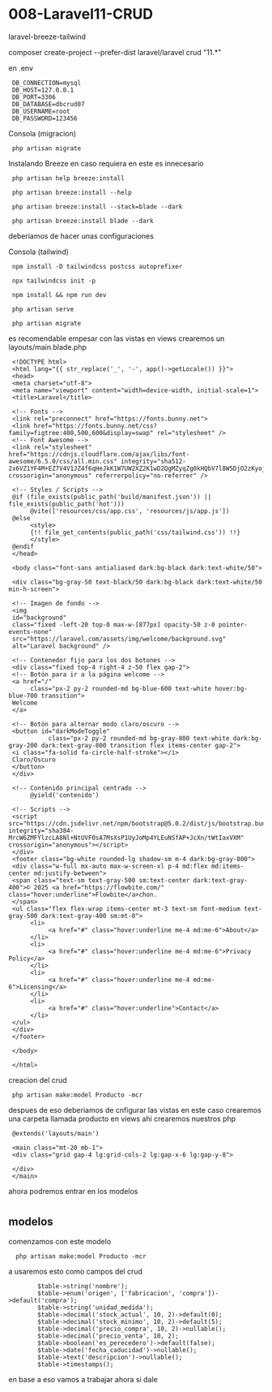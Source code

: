# 008-Laravel11-CRUD
 laravel-breeze-tailwind

 composer create-project --prefer-dist laravel/laravel crud "11.*"

en .env

     DB_CONNECTION=mysql
     DB_HOST=127.0.0.1
     DB_PORT=3306
     DB_DATABASE=dbcrud07
     DB_USERNAME=root
     DB_PASSWORD=123456

Consola (migracion)

     php artisan migrate

Instalando Breeze en caso requiera en este es innecesario

     php artisan help breeze:install

     php artisan breeze:install --help

     php artisan breeze:install --stack=blade --dark

     php artisan breeze:install blade --dark

deberiamos de hacer unas configuraciones

Consola (tailwind)

     npm install -D tailwindcss postcss autoprefixer

     npx tailwindcss init -p

     npm install && npm run dev

     php artisan serve

     php artisan migrate

es recomendable empesar con las vistas en views crearemos un layouts/main.blade.php

     <!DOCTYPE html>
     <html lang="{{ str_replace('_', '-', app()->getLocale()) }}">
     <head>
     <meta charset="utf-8">
     <meta name="viewport" content="width=device-width, initial-scale=1">
     <title>Laravel</title>

     <!-- Fonts -->
     <link rel="preconnect" href="https://fonts.bunny.net">
     <link href="https://fonts.bunny.net/css?family=figtree:400,500,600&display=swap" rel="stylesheet" />
     <!-- Font Awesome -->
     <link rel="stylesheet" href="https://cdnjs.cloudflare.com/ajax/libs/font-awesome/6.5.0/css/all.min.css" integrity="sha512-2x6VZ1YF4M+EZ7V4V1JZ4f6qHeJkK1W7UW2XZ2K1wD2QgMZyqZg0kHQbV7l8W5DjO2zKyojQAk6VFlfYzW0N1A==" crossorigin="anonymous" referrerpolicy="no-referrer" />

     <!-- Styles / Scripts -->
     @if (file_exists(public_path('build/manifest.json')) || file_exists(public_path('hot')))
          @vite(['resources/css/app.css', 'resources/js/app.js'])
     @else
          <style>
          {!! file_get_contents(public_path('css/tailwind.css')) !!}
          </style>
     @endif
     </head>

     <body class="font-sans antialiased dark:bg-black dark:text-white/50">
     
     <div class="bg-gray-50 text-black/50 dark:bg-black dark:text-white/50 min-h-screen">

     <!-- Imagen de fondo -->
     <img
     id="background"
     class="fixed -left-20 top-0 max-w-[877px] opacity-50 z-0 pointer-events-none"
     src="https://laravel.com/assets/img/welcome/background.svg"
     alt="Laravel background" />
     
     <!-- Contenedor fijo para los dos botones -->
     <div class="fixed top-4 right-4 z-50 flex gap-2">
     <!-- Botón para ir a la página welcome -->
     <a href="/" 
          class="px-2 py-2 rounded-md bg-blue-600 text-white hover:bg-blue-700 transition">
     Welcome
     </a>

     <!-- Botón para alternar modo claro/oscuro -->
     <button id="darkModeToggle" 
               class="px-2 py-2 rounded-md bg-gray-800 text-white dark:bg-gray-200 dark:text-gray-800 transition flex items-center gap-2">
     <i class="fa-solid fa-circle-half-stroke"></i>
     Claro/Oscuro
     </button>
     </div>

     <!-- Contenido principal centrado -->
          @yield('contenido')

     <!-- Scripts -->
     <script src="https://cdn.jsdelivr.net/npm/bootstrap@5.0.2/dist/js/bootstrap.bundle.min.js" integrity="sha384-MrcW6ZMFYlzcLA8Nl+NtUVF0sA7MsXsP1UyJoMp4YLEuNSfAP+JcXn/tWtIaxVXM" crossorigin="anonymous"></script>
     </div>
     <footer class="bg-white rounded-lg shadow-sm m-4 dark:bg-gray-800">
     <div class="w-full mx-auto max-w-screen-xl p-4 md:flex md:items-center md:justify-between">
     <span class="text-sm text-gray-500 sm:text-center dark:text-gray-400">© 2025 <a href="https://flowbite.com/" class="hover:underline">Flowbite</a>chon.
     </span>
     <ul class="flex flex-wrap items-center mt-3 text-sm font-medium text-gray-500 dark:text-gray-400 sm:mt-0">
          <li>
               <a href="#" class="hover:underline me-4 md:me-6">About</a>
          </li>
          <li>
               <a href="#" class="hover:underline me-4 md:me-6">Privacy Policy</a>
          </li>
          <li>
               <a href="#" class="hover:underline me-4 md:me-6">Licensing</a>
          </li>
          <li>
               <a href="#" class="hover:underline">Contact</a>
          </li>
     </ul>
     </div>
     </footer>

     </body>

     </html>

 creacion del crud 

     php artisan make:model Producto -mcr     

 despues de eso deberiamos de cnfigurar las vistas en este caso crearemos una carpeta
 llamada producto en views ahi crearemos nuestros php

     @extends('layouts/main')

     <main class="mt-20 mb-1">
     <div class="grid gap-4 lg:grid-cols-2 lg:gap-x-6 lg:gap-y-8">

     </div>
     </main>

ahora podremos entrar en los modelos 


#

## modelos
 comenzamos con este modelo 

      php artisan make:model Producto -mcr


a usaremos esto como campos del crud 

            $table->string('nombre');
            $table->enum('origen', ['fabricacion', 'compra'])->default('compra');
            $table->string('unidad_medida');
            $table->decimal('stock_actual', 10, 2)->default(0);
            $table->decimal('stock_minimo', 10, 2)->default(5);
            $table->decimal('precio_compra', 10, 2)->nullable();
            $table->decimal('precio_venta', 10, 2);
            $table->boolean('es_perecedero')->default(false);
            $table->date('fecha_caducidad')->nullable();
            $table->text('descripcion')->nullable();
            $table->timestamps();

en base a eso vamos a trabajar ahora si dale 

